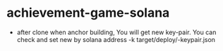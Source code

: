 # achievement-game-solana


- after clone when anchor building, You will get new key-pair. You can check and set new by solana address -k target/deploy/<program-name>-keypair.json
